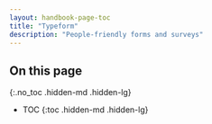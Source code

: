 ```yaml
---
layout: handbook-page-toc
title: "Typeform"
description: "People-friendly forms and surveys"
---
```


## On this page
{:.no_toc .hidden-md .hidden-lg}

- TOC
{:toc .hidden-md .hidden-lg}

